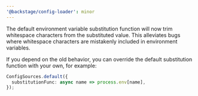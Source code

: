 ```yaml
---
'@backstage/config-loader': minor
---
```


The default environment variable substitution function will now trim whitespace characters from the substituted value. This alleviates bugs where whitespace characters are mistakenly included in environment variables.

If you depend on the old behavior, you can override the default substitution function with your own, for example:

```ts
ConfigSources.default({
  substitutionFunc: async name => process.env[name],
});
```
